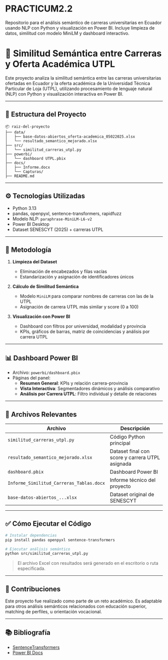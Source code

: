 # PRACTICUM2.2
Repositorio para el análisis semántico de carreras universitarias en Ecuador usando NLP con Python y visualización en Power BI. Incluye limpieza de datos, similitud con modelo MiniLM y dashboard interactivo.

# 🧠 Similitud Semántica entre Carreras y Oferta Académica UTPL

Este proyecto analiza la similitud semántica entre las carreras universitarias ofertadas en Ecuador y la oferta académica de la Universidad Técnica Particular de Loja (UTPL), utilizando procesamiento de lenguaje natural (NLP) con Python y visualización interactiva en Power BI.

---

## 📁 Estructura del Proyecto

```
📦 raiz-del-proyecto
├── data/
│   ├── base-datos-abiertos_oferta-academica_05022025.xlsx
│   └── resultado_semantico_mejorado.xlsx
├── src/
│   └── similitud_carreras_utpl.py
├── powerbi/
│   └── dashboard UTPL.pbix
├── docs/
│   ├── Informe.docx
│   └── Capturas/
├── README.md
```

---

## ⚙️ Tecnologías Utilizadas

- Python 3.13
- pandas, openpyxl, sentence-transformers, rapidfuzz
- Modelo NLP: `paraphrase-MiniLM-L6-v2`
- Power BI Desktop
- Dataset SENESCYT (2025) + carreras UTPL

---

## 🧠 Metodología

1. **Limpieza del Dataset**
   - Eliminación de encabezados y filas vacías
   - Estandarización y asignación de identificadores únicos

2. **Cálculo de Similitud Semántica**
   - Modelo `MiniLM` para comparar nombres de carreras con las de la UTPL
   - Asignación de carrera UTPL más similar y score (0 a 100)

3. **Visualización con Power BI**
   - Dashboard con filtros por universidad, modalidad y provincia
   - KPIs, gráficos de barras, matriz de coincidencias y análisis por carrera UTPL

---

## 📊 Dashboard Power BI

- Archivo: `powerbi/dashboard.pbix`
- Páginas del panel:
  - **Resumen General**: KPIs y relación carrera-provincia
  - **Vista Interactiva**: Segmentadores dinámicos y análisis comparativo
  - **Análisis por Carrera UTPL**: Filtro individual y detalle de relaciones

---

## 📂 Archivos Relevantes

| Archivo                                 | Descripción |
|----------------------------------------|-------------|
| `similitud_carreras_utpl.py`           | Código Python principal |
| `resultado_semantico_mejorado.xlsx`    | Dataset final con score y carrera UTPL asignada |
| `dashboard.pbix`                       | Dashboard Power BI |
| `Informe_Similitud_Carreras_Tablas.docx` | Informe técnico del proyecto |
| `base-datos-abiertos_...xlsx`          | Dataset original de SENESCYT |

---

## ✅ Cómo Ejecutar el Código

```bash
# Instalar dependencias
pip install pandas openpyxl sentence-transformers

# Ejecutar análisis semántico
python src/similitud_carreras_utpl.py
```

> El archivo Excel con resultados será generado en el escritorio o ruta especificada.

---

## 🤝 Contribuciones

Este proyecto fue realizado como parte de un reto académico. Es adaptable para otros análisis semánticos relacionados con educación superior, matching de perfiles, u orientación vocacional.

---

## 📚 Bibliografía

- [SentenceTransformers](https://www.sbert.net/)
- [Power BI Docs](https://learn.microsoft.com/en-us/power-bi/)
